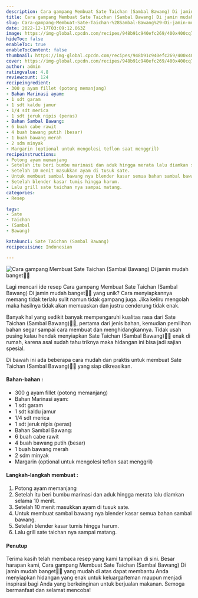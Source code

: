 ```yaml
---
description: Cara gampang Membuat Sate Taichan (Sambal Bawang) Di jamin mudah banget"
title: Cara gampang Membuat Sate Taichan (Sambal Bawang) Di jamin mudah banget
slug: Cara-gampang-Membuat-Sate-Taichan-%28Sambal-Bawang%29-Di-jamin-mudah-banget
date: 2022-12-17T03:09:12.063Z
image: https://img-global.cpcdn.com/recipes/948b91c940efc269/400x400cq70/photo.jpg
hideToc: false
enableToc: true
enableTocContent: false
thumbnail: https://img-global.cpcdn.com/recipes/948b91c940efc269/400x400cq70/photo.jpg
cover: https://img-global.cpcdn.com/recipes/948b91c940efc269/400x400cq70/photo.jpg
author: admin
ratingvalue: 4.8
reviewcount: 124
recipeingredient:
- 300 g ayam fillet (potong memanjang)
- Bahan Marinasi ayam:
- 1 sdt garam
- 1 sdt kaldu jamur
- 1/4 sdt merica
- 1 sdt jeruk nipis (peras)
- Bahan Sambal Bawang:
- 6 buah cabe rawit
- 4 buah bawang putih (besar)
- 1 buah bawang merah
- 2 sdm minyak
- Margarin (optional untuk mengolesi teflon saat menggril)
recipeinstructions:
- Potong ayam memanjang
- Setelah itu beri bumbu marinasi dan aduk hingga merata lalu diamkan selama 10 menit.
- Setelah 10 menit masukkan ayam di tusuk sate.
- Untuk membuat sambal bawang nya blender kasar semua bahan sambal bawang.
- Setelah blender kasar tumis hingga harum.
- Lalu grill sate taichan nya sampai matang.
categories:
- Resep

tags:
- Sate
- Taichan
- (Sambal
- Bawang)

katakunci: Sate Taichan (Sambal Bawang)
recipecuisine: Indonesian

---
```


![Cara gampang Membuat Sate Taichan (Sambal Bawang) Di jamin mudah banget👩‍🍳](https://img-global.cpcdn.com/recipes/948b91c940efc269/400x400cq70/photo.jpg)

Lagi mencari ide resep Cara gampang Membuat Sate Taichan (Sambal Bawang) Di jamin mudah banget👩‍🍳 yang unik? Cara menyiapkannya memang tidak terlalu sulit namun tidak gampang juga. Jika keliru mengolah maka hasilnya tidak akan memuaskan dan justru cenderung tidak enak.

Banyak hal yang sedikit banyak mempengaruhi kualitas rasa dari Sate Taichan (Sambal Bawang)👩‍🍳, pertama dari jenis bahan, kemudian pemilihan bahan segar sampai cara membuat dan menghidangkannya. Tidak usah pusing kalau hendak menyiapkan Sate Taichan (Sambal Bawang)👩‍🍳 enak di rumah, karena asal sudah tahu triknya maka hidangan ini bisa jadi sajian spesial.

Di bawah ini ada beberapa cara mudah dan praktis untuk membuat Sate Taichan (Sambal Bawang)👩‍🍳 yang siap dikreasikan.

<!--inarticleads1-->

#### Bahan-bahan :

- 300 g ayam fillet (potong memanjang)
- Bahan Marinasi ayam:
- 1 sdt garam
- 1 sdt kaldu jamur
- 1/4 sdt merica
- 1 sdt jeruk nipis (peras)
- Bahan Sambal Bawang:
- 6 buah cabe rawit
- 4 buah bawang putih (besar)
- 1 buah bawang merah
- 2 sdm minyak
- Margarin (optional untuk mengolesi teflon saat menggril)

<!--inarticleads2-->

#### Langkah-langkah membuat :

1. Potong ayam memanjang
1. Setelah itu beri bumbu marinasi dan aduk hingga merata lalu diamkan selama 10 menit.
1. Setelah 10 menit masukkan ayam di tusuk sate.
1. Untuk membuat sambal bawang nya blender kasar semua bahan sambal bawang.
1. Setelah blender kasar tumis hingga harum.
1. Lalu grill sate taichan nya sampai matang.

#### Penutup

Terima kasih telah membaca resep yang kami tampilkan di sini. Besar harapan kami, Cara gampang Membuat Sate Taichan (Sambal Bawang) Di jamin mudah banget👩‍🍳 yang mudah di atas dapat membantu Anda menyiapkan hidangan yang enak untuk keluarga/teman maupun menjadi inspirasi bagi Anda yang berkeinginan untuk berjualan makanan. Semoga bermanfaat dan selamat mencoba!